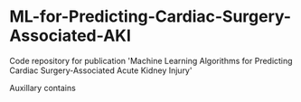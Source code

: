 # ML-for-Predicting-Cardiac-Surgery-Associated-AKI
Code repository for publication 'Machine Learning Algorithms for Predicting Cardiac Surgery-Associated Acute Kidney Injury'

Auxillary contains 
